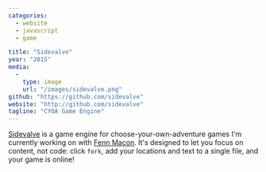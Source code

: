 ```yaml
---
categories:
  - website
  - javascript
  - game

title: "Sidevalve"
year: "2015"
media:
  -
    type: image
    url: "/images/sidevalve.png"
github: "https://github.com/sidevalve"
website: "http://github.com/sidevalve"
tagline: "CYOA Game Engine"
---
```

[Sidevalve](https://github.com/sidevalve) is a game engine for choose-your-own-adventure games I'm currently working on with [Fenn Macon](http://fenn.in). It's designed to let you focus on content, not code: click `fork`, add your locations and text to a single file, and your game is online!
